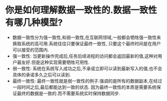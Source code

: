 # 你是如何理解数据一致性的.数据一致性有哪几种模型?
* 数据一致性分为强一致性,和弱一致性,在互联网领域,一般都会牺牲强一致性来换取系统的高可用.系统往往只要保证最终一致性,
只要这个最终时间是在用户可以接受的范围内.
* 强一致性: 当更新操作完成后,任务后续进程的访问都会返回最新的值,这种对用户最友好.但是这种实现需要牺牲可用性.
* 弱一致性: 系统在系统写入成功之后,不承诺立即可以读到最新写入的值,也不会具体的承诺多久之后可以读到.
* 最终一致性: 最终一致性就是弱一致性的例子.强调的是所有的数据副本,在经过一段时间之后,最后都能达到一致的状态.
因为最终一致性的本质是需要系统保证最终的数据是一致的.而不需要系统实时保持数据同步.
